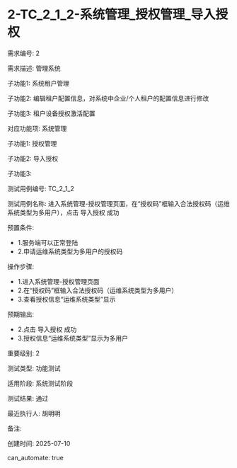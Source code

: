 # 2-TC_2_1_2-系统管理_授权管理_导入授权

需求编号: 2

需求描述: 管理系统

子功能1: 系统租户管理

子功能2: 编辑租户配置信息，对系统中企业/个人租户的配置信息进行修改

子功能3: 租户设备授权激活配置


对应功能项: 系统管理

子功能1: 授权管理

子功能2: 导入授权

子功能3: 


测试用例编号: TC_2_1_2

测试用例名称: 进入系统管理-授权管理页面，在“授权码”框输入合法授权码（运维系统类型为多用户），点击 导入授权 成功

预置条件:
- 1.服务端可以正常登陆
- 2.申请运维系统类型为多用户的授权码

操作步骤:
- 1.进入系统管理-授权管理页面
- 2.在“授权码”框输入合法授权码（运维系统类型为多用户）
- 3.查看授权信息“运维系统类型”显示

预期输出:
- 2.点击 导入授权 成功
- 3.授权信息“运维系统类型”显示为多用户

重要级别: 2

测试类型: 功能测试

适用阶段: 系统测试阶段

测试结果: 通过

最近执行人: 胡明明

备注: 

创建时间: 2025-07-10

can_automate: true
